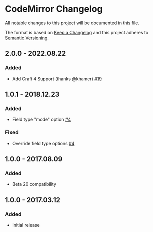 # CodeMirror Changelog

All notable changes to this project will be documented in this file.

The format is based on [Keep a Changelog](http://keepachangelog.com/) and this project adheres to [Semantic Versioning](http://semver.org/).

## 2.0.0 - 2022.08.22
### Added
- Add Craft 4 Support (thanks @khamer) [#19](https://github.com/luwes/craft-codemirror/pull/19)

## 1.0.1 - 2018.12.23
### Added
- Field type "mode" option [#4](https://github.com/luwes/craft-codemirror/pull/4)

### Fixed
- Override field type options [#4](https://github.com/luwes/craft-codemirror/pull/4)

## 1.0.0 - 2017.08.09
### Added
- Beta 20 compatibility


## 1.0.0 - 2017.03.12
### Added
- Initial release
